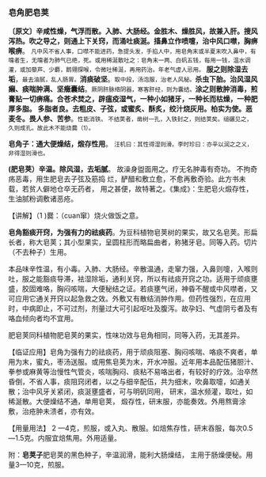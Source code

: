 ### 皂角肥皂荚

**〔原文〕辛咸性燥，气浮而散。入肺、大肠经。金胜木、燥胜风，故兼入肝。搜风泻热。吹之导之，则通上下关窍，而涌吐痰涎。搐鼻立作喷嚏，治中风口噤，胸痹喉痹**。 <small>凡中风不省人事，口噤不能进药，急提头发，手掐人中，用皂角末或半夏末吹入鼻中，有嚏者生，无嚏者为肺气已绝，死。或用稀涎散吐之：皂角末一两、白矾五钱，每用一钱，温水调灌，或加藜芦、少麝，鹅翎探喉，令微吐稀涎，再用药治。年老气虚人忌用。</small> **服之则除湿去垢**，<small>最去油腻，乱人肠胃。</small>**消痰破坚**。<small>取中段，汤泡服，治老人风秘。</small>**杀虫下胎。治风湿风癩、痰喘肿满、坚癥囊结**。<small>厥阴肝脉络阴器，寒客肝经，则为囊结。</small>**涂之则散肿消毒，煎膏贴一切痹痛。合苍术焚之，辟瘟疫湿气，一种小如猪牙，一种长而枯燥，一种肥厚多脂。 多脂者良。去粗皮、子弦，或蜜炙、酥炙，绞汁烧灰用。柏实为使。恶麦冬。畏人参、苦参**。<small>性能消铁。 不结荚者，凿树一孔，入铁封之，则结荚矣。缒碾见之，久则成孔。故此木不能烧爨（1）。</small>

**皂角子：通大便燥结，煅存性用**。 <small>汪机曰：其性得湿则滑。李时珍曰：亦辛以润之之义，非得湿则滑也。</small>

**(肥皂荚）辛温。除风湿，去垢腻**。 故澡身盥面用之。疗无名肿毒有奇功。 不拘奇疡恶毒，用生肥皂去子弦及筋捣 烂，酽醋和敷立愈，不愈再敷奇验。此方书未载，若贫人僻地仓卒无药者， 用之甚便，故特著之。《集成》：生肥皂火煅存性，生油腻粉调敷诸恶疮。

【讲解】（1 )爨：（cuan窜）烧火做饭之意。

**皂角豁痰开窍，为强有力的祛痰药**。为豆科植物皂荚树的果实，故又名皂荚。形扁长者，称大皂荚；其小型果实，呈圆柱形而略扁曲者，称猪牙皂。同等入药。切片（不去种子）生用。

本品味辛性温，有小毒。入肺、大肠经。辛散温通，走窜力强，入鼻则嚏，入喉则吐，服之能豁痰导滞，袪湿除垢，通利关窍，所以有祛痰开窍之功。适用于顽痰壅盛，胶固难咯，胸闷咳喘，大便秘结之证。若痰壅气闭，神昏不醒或中风噤者，又可应用它通关开窍以起急救之效。外敷又有散结消肿作用。但药性强烈，在应用时，中病即止，不可过剂，剂量过大可引起呕吐及腹泻。故孕妇、气虚阴亏者及有咯血倾向者均不宜用。

肥皂荚同科植物肥皂荚的果实，性味功效与皂角相同，同等入药，无其差异。

【临证应用】皂角为强有力的祛痰药，用于顽痰阻塞、胸闷咳喘、咯痰不爽者，单用为末，蜜丸，枣汤送服。或用焦皂荚为末，开水冲服。近年用本品配伍猪胆汁、拳参或麻黄等治慢性气管炎，咳喘胸闷、痰粘不易咯出者，有较好的疗效。治卒然昏倒，不省人事，痰阻窍闭者，以之与细辛配伍，共为细末，吹鼻取嚏，如通关散；治中风牙关紧闭，痰涎壅盛者，可与明矾同用， 研末，温水频灌，取吐，如稀涎散。大便燥结不通，单用皂荚， 煅存性，研末服，亦能奏效。外用熬膏涂敷，治疮肿未溃者，亦有效。

【用量用法】 2 —4克，煎服，或入丸、散服。如焙焦存性，研末吞服，每次0.5—1.5克。内服宜焙焦用。外用适量。

附：**皂荚子**肥皂荚的黑色种子，辛温润滑，能利大肠燥结， 主用于肠燥便秘。用量3—10克，煎服。
